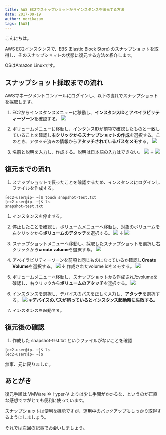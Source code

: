 ```yaml
---
title: AWS EC2でスナップショットからインスタンスを復元する方法
date: 2017-09-19
author: norikazum
tags: [AWS]
---
```


こんにちは。

AWS EC2インスタンスで、EBS (Elastic Block Store) のスナップショットを取得し、そのスナップショットの状態に復元する方法を紹介します。

OSはAmazon Linuxです。

## スナップショット採取までの流れ

AWSマネージメントコンソールにログインし、以下の流れでスナップショットを採取します。

1. EC2からインスタンスメニューに移動し、**インスタンスID**と**アベイラビリティーゾーン**を確認する。
![](images/how-to-restore-ec2-snapshot-in-aws-1.png)

1. ボリュームメニューに移動し、インタンスIDが前項で確認したものと一致していることを確認し**右クリックからスナップショットの作成**を選択する。このとき、アタッチ済みの情報から**アタッチされているパスをメモ**する。
![](images/how-to-restore-ec2-snapshot-in-aws-2.png)

1. 名前と説明を入力し、作成する。説明は日本語の入力はできない。
![](images/how-to-restore-ec2-snapshot-in-aws-3.png)
↓
![](images/how-to-restore-ec2-snapshot-in-aws-4.png)

## 復元までの流れ

1. スナップショットで戻ったことを確認するため、インスタンスにログインしファイルを作成する。
 ```
 [ec2-user@ip- ~]$ touch snapshot-test.txt
 [ec2-user@ip- ~]$ ls
 snapshot-test.txt
 ```

1. インスタンスを停止する。

1. 停止したことを確認し、ボリュームメニューへ移動し、対象のボリュームを右クリックから**ボリュームのデタッチ**を選択する。
![](images/how-to-restore-ec2-snapshot-in-aws-5.png)
↓
![](images/how-to-restore-ec2-snapshot-in-aws-6.png)

1. スナップショットメニューへ移動し、採取したスナップショットを選択し右クリックから**create volume**を選択する。
![](images/how-to-restore-ec2-snapshot-in-aws-7.png)

1. アベイラビリティーゾーンを前項と同じものになっているか確認し**Create Volume**を選択する。
![](images/how-to-restore-ec2-snapshot-in-aws-8.png)
↓
作成されたvolume idをメモする。
![](images/how-to-restore-ec2-snapshot-in-aws-9.png)

1. ボリュームメニューへ移動し、スナップショットから作成されたvolumeを確認し、右クリックから**ボリュームのアタッチ**を選択する。
![](images/how-to-restore-ec2-snapshot-in-aws-10.png)

1. インスタンスを選択し、デバイスのパスを正しく入力し、**アタッチ**を選択する。
![](images/how-to-restore-ec2-snapshot-in-aws-11.png)
**※デバイスのパスが誤っているとインスタンス起動時に失敗する。**

1. インスタンスを起動する。

## 復元後の確認

1. 作成した snapshot-test.txt というファイルがないことを確認
```
[ec2-user@ip- ~]$ ls
[ec2-user@ip- ~]$
```

無事、元に戻りました。

## あとがき

復元手順は VMWare や Hyper-V よりは少し手間がかかるな、というのが正直な感想ですがとても便利に使っています。

スナップショットは便利な機能ですが、運用中のバックアップもしっかり取得するようにしましょう。

それでは次回の記事でお会いしましょう。
